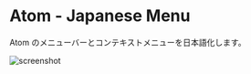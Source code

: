 # Atom - Japanese Menu

Atom のメニューバーとコンテキストメニューを日本語化します。

![screenshot](https://github.com/syon/atom-japanese-menu/raw/master/screenshot.png)
